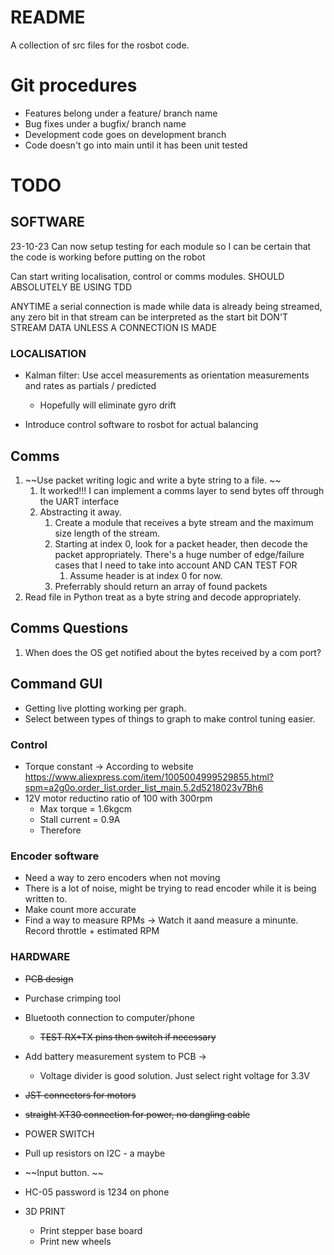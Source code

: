 # README

A collection of src files for the rosbot code. 

# Git procedures
- Features belong under a feature/ branch name
- Bug fixes under a bugfix/ branch name
- Development code goes on development branch 
- Code doesn't go into main until it has been unit tested

# TODO
## SOFTWARE

23-10-23
Can now setup testing for each module so I can be certain that the code is working before putting on
the robot

Can start writing localisation, control or comms modules. SHOULD ABSOLUTELY BE USING TDD

ANYTIME a serial connection is made while data is already being streamed, any zero bit in that stream can be 
interpreted as the start bit 
DON'T STREAM DATA UNLESS A CONNECTION IS MADE


### LOCALISATION
- Kalman filter: Use accel measurements as orientation measurements and rates as partials / predicted 
  - Hopefully will eliminate gyro drift

- Introduce control software to rosbot for actual balancing


## Comms
1. ~~Use packet writing logic and write a byte string to a file. ~~
   1. It worked!!! I can implement a comms layer to send bytes off through the UART interface
   2. Abstracting it away.
      1. Create a module that receives a byte stream and the maximum size length of the stream. 
      2. Starting at index 0, look for a packet header, then decode the packet appropriately. There's a huge number of edge/failure cases that I need to take into account AND CAN TEST FOR
         1. Assume header is at index 0 for now.
      3. Preferrably should return an array of found packets
2. Read file in Python treat as a byte string and decode appropriately. 


## Comms Questions 
1. When does the OS get notified about the bytes received by a com port?

## Command GUI
- Getting live plotting working per graph. 
- Select between types of things to graph to make control tuning easier. 

### Control
- Torque constant -> According to website https://www.aliexpress.com/item/1005004999529855.html?spm=a2g0o.order_list.order_list_main.5.2d5218023v7Bh6
- 12V motor reductino ratio of 100 with 300rpm 
  - Max torque = 1.6kgcm 
  - Stall current = 0.9A
  - Therefore 

### Encoder software
- Need a way to zero encoders when not moving
- There is a lot of noise, might be trying to read encoder while it is being written to.
- Make count more accurate
- Find a way to measure RPMs -> Watch it aand measure a minunte. Record throttle + estimated RPM


### HARDWARE
  - ~~PCB design~~
  - Purchase crimping tool
  - Bluetooth connection to computer/phone 
    - ~~TEST RX+TX pins then switch if necessary~~
  - Add battery measurement system to PCB -> 
    - Voltage divider is good solution. Just select right voltage for 3.3V 
  - ~~JST connectors for motors~~
  - ~~straight XT30 connection for power, no dangling cable~~
  - POWER SWITCH
  - Pull up resistors on I2C - a maybe
  - ~~Input button. ~~

- HC-05 password is 1234 on phone

- 3D PRINT  
  - Print stepper base board
  - Print new wheels 


  
